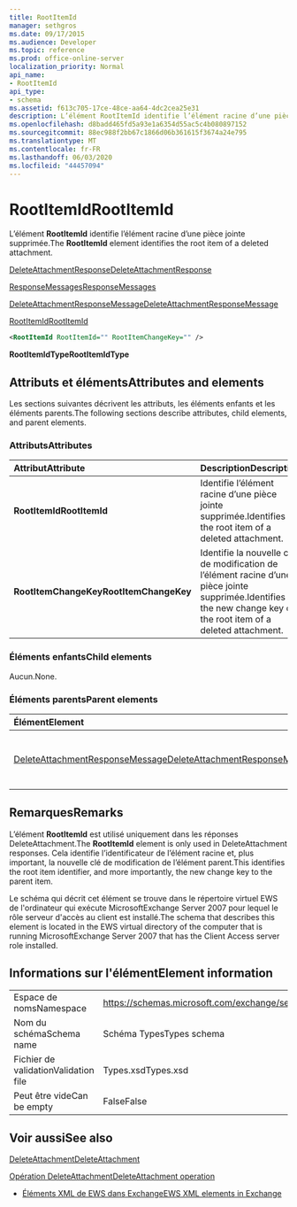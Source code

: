 ```yaml
---
title: RootItemId
manager: sethgros
ms.date: 09/17/2015
ms.audience: Developer
ms.topic: reference
ms.prod: office-online-server
localization_priority: Normal
api_name:
- RootItemId
api_type:
- schema
ms.assetid: f613c705-17ce-48ce-aa64-4dc2cea25e31
description: L’élément RootItemId identifie l’élément racine d’une pièce jointe supprimée.
ms.openlocfilehash: d8badd465fd5a93e1a6354d55ac5c4b080897152
ms.sourcegitcommit: 88ec988f2bb67c1866d06b361615f3674a24e795
ms.translationtype: MT
ms.contentlocale: fr-FR
ms.lasthandoff: 06/03/2020
ms.locfileid: "44457094"
---
```

# <a name="rootitemid"></a><span data-ttu-id="889f2-103">RootItemId</span><span class="sxs-lookup"><span data-stu-id="889f2-103">RootItemId</span></span>

<span data-ttu-id="889f2-104">L’élément **RootItemId** identifie l’élément racine d’une pièce jointe supprimée.</span><span class="sxs-lookup"><span data-stu-id="889f2-104">The **RootItemId** element identifies the root item of a deleted attachment.</span></span> 
  
[<span data-ttu-id="889f2-105">DeleteAttachmentResponse</span><span class="sxs-lookup"><span data-stu-id="889f2-105">DeleteAttachmentResponse</span></span>](deleteattachmentresponse.md)
  
[<span data-ttu-id="889f2-106">ResponseMessages</span><span class="sxs-lookup"><span data-stu-id="889f2-106">ResponseMessages</span></span>](responsemessages.md)
  
[<span data-ttu-id="889f2-107">DeleteAttachmentResponseMessage</span><span class="sxs-lookup"><span data-stu-id="889f2-107">DeleteAttachmentResponseMessage</span></span>](deleteattachmentresponsemessage.md)
  
[<span data-ttu-id="889f2-108">RootItemId</span><span class="sxs-lookup"><span data-stu-id="889f2-108">RootItemId</span></span>](rootitemid.md)
  
```xml
<RootItemId RootItemId="" RootItemChangeKey="" />
```

 <span data-ttu-id="889f2-109">**RootItemIdType**</span><span class="sxs-lookup"><span data-stu-id="889f2-109">**RootItemIdType**</span></span>
## <a name="attributes-and-elements"></a><span data-ttu-id="889f2-110">Attributs et éléments</span><span class="sxs-lookup"><span data-stu-id="889f2-110">Attributes and elements</span></span>

<span data-ttu-id="889f2-111">Les sections suivantes décrivent les attributs, les éléments enfants et les éléments parents.</span><span class="sxs-lookup"><span data-stu-id="889f2-111">The following sections describe attributes, child elements, and parent elements.</span></span>
  
### <a name="attributes"></a><span data-ttu-id="889f2-112">Attributs</span><span class="sxs-lookup"><span data-stu-id="889f2-112">Attributes</span></span>

|<span data-ttu-id="889f2-113">**Attribut**</span><span class="sxs-lookup"><span data-stu-id="889f2-113">**Attribute**</span></span>|<span data-ttu-id="889f2-114">**Description**</span><span class="sxs-lookup"><span data-stu-id="889f2-114">**Description**</span></span>|
|:-----|:-----|
|<span data-ttu-id="889f2-115">**RootItemId**</span><span class="sxs-lookup"><span data-stu-id="889f2-115">**RootItemId**</span></span> <br/> |<span data-ttu-id="889f2-116">Identifie l’élément racine d’une pièce jointe supprimée.</span><span class="sxs-lookup"><span data-stu-id="889f2-116">Identifies the root item of a deleted attachment.</span></span>  <br/> |
|<span data-ttu-id="889f2-117">**RootItemChangeKey**</span><span class="sxs-lookup"><span data-stu-id="889f2-117">**RootItemChangeKey**</span></span> <br/> |<span data-ttu-id="889f2-118">Identifie la nouvelle clé de modification de l’élément racine d’une pièce jointe supprimée.</span><span class="sxs-lookup"><span data-stu-id="889f2-118">Identifies the new change key of the root item of a deleted attachment.</span></span>  <br/> |
   
### <a name="child-elements"></a><span data-ttu-id="889f2-119">Éléments enfants</span><span class="sxs-lookup"><span data-stu-id="889f2-119">Child elements</span></span>

<span data-ttu-id="889f2-120">Aucun.</span><span class="sxs-lookup"><span data-stu-id="889f2-120">None.</span></span>
  
### <a name="parent-elements"></a><span data-ttu-id="889f2-121">Éléments parents</span><span class="sxs-lookup"><span data-stu-id="889f2-121">Parent elements</span></span>

|<span data-ttu-id="889f2-122">**Élément**</span><span class="sxs-lookup"><span data-stu-id="889f2-122">**Element**</span></span>|<span data-ttu-id="889f2-123">**Description**</span><span class="sxs-lookup"><span data-stu-id="889f2-123">**Description**</span></span>|
|:-----|:-----|
|[<span data-ttu-id="889f2-124">DeleteAttachmentResponseMessage</span><span class="sxs-lookup"><span data-stu-id="889f2-124">DeleteAttachmentResponseMessage</span></span>](deleteattachmentresponsemessage.md) <br/> |<span data-ttu-id="889f2-125">Contient l’État et le résultat d’une demande DeleteAttachment.</span><span class="sxs-lookup"><span data-stu-id="889f2-125">Contains the status and result of a DeleteAttachment request.</span></span>  <br/> |
   
## <a name="remarks"></a><span data-ttu-id="889f2-126">Remarques</span><span class="sxs-lookup"><span data-stu-id="889f2-126">Remarks</span></span>

<span data-ttu-id="889f2-127">L’élément **RootItemId** est utilisé uniquement dans les réponses DeleteAttachment.</span><span class="sxs-lookup"><span data-stu-id="889f2-127">The **RootItemId** element is only used in DeleteAttachment responses.</span></span> <span data-ttu-id="889f2-128">Cela identifie l’identificateur de l’élément racine et, plus important, la nouvelle clé de modification de l’élément parent.</span><span class="sxs-lookup"><span data-stu-id="889f2-128">This identifies the root item identifier, and more importantly, the new change key to the parent item.</span></span> 
  
<span data-ttu-id="889f2-129">Le schéma qui décrit cet élément se trouve dans le répertoire virtuel EWS de l'ordinateur qui exécute MicrosoftExchange Server 2007 pour lequel le rôle serveur d'accès au client est installé.</span><span class="sxs-lookup"><span data-stu-id="889f2-129">The schema that describes this element is located in the EWS virtual directory of the computer that is running MicrosoftExchange Server 2007 that has the Client Access server role installed.</span></span>
  
## <a name="element-information"></a><span data-ttu-id="889f2-130">Informations sur l'élément</span><span class="sxs-lookup"><span data-stu-id="889f2-130">Element information</span></span>

|||
|:-----|:-----|
|<span data-ttu-id="889f2-131">Espace de noms</span><span class="sxs-lookup"><span data-stu-id="889f2-131">Namespace</span></span>  <br/> |https://schemas.microsoft.com/exchange/services/2006/types  <br/> |
|<span data-ttu-id="889f2-132">Nom du schéma</span><span class="sxs-lookup"><span data-stu-id="889f2-132">Schema name</span></span>  <br/> |<span data-ttu-id="889f2-133">Schéma Types</span><span class="sxs-lookup"><span data-stu-id="889f2-133">Types schema</span></span>  <br/> |
|<span data-ttu-id="889f2-134">Fichier de validation</span><span class="sxs-lookup"><span data-stu-id="889f2-134">Validation file</span></span>  <br/> |<span data-ttu-id="889f2-135">Types.xsd</span><span class="sxs-lookup"><span data-stu-id="889f2-135">Types.xsd</span></span>  <br/> |
|<span data-ttu-id="889f2-136">Peut être vide</span><span class="sxs-lookup"><span data-stu-id="889f2-136">Can be empty</span></span>  <br/> |<span data-ttu-id="889f2-137">False</span><span class="sxs-lookup"><span data-stu-id="889f2-137">False</span></span>  <br/> |
   
## <a name="see-also"></a><span data-ttu-id="889f2-138">Voir aussi</span><span class="sxs-lookup"><span data-stu-id="889f2-138">See also</span></span>



[<span data-ttu-id="889f2-139">DeleteAttachment</span><span class="sxs-lookup"><span data-stu-id="889f2-139">DeleteAttachment</span></span>](deleteattachment.md)
  
[<span data-ttu-id="889f2-140">Opération DeleteAttachment</span><span class="sxs-lookup"><span data-stu-id="889f2-140">DeleteAttachment operation</span></span>](deleteattachment-operation.md)


- [<span data-ttu-id="889f2-141">Éléments XML de EWS dans Exchange</span><span class="sxs-lookup"><span data-stu-id="889f2-141">EWS XML elements in Exchange</span></span>](ews-xml-elements-in-exchange.md)

